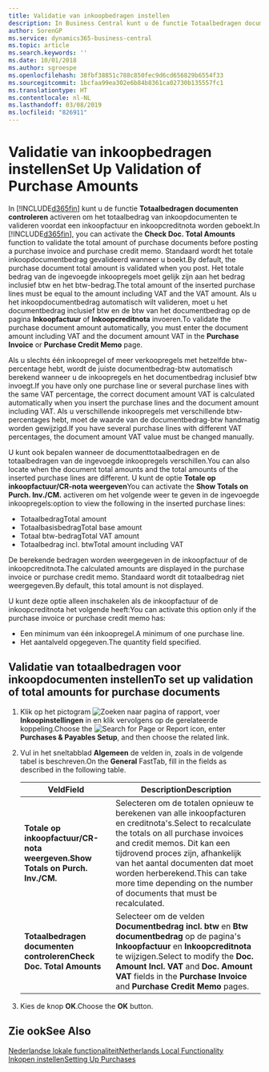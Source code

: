 ```yaml
---
title: Validatie van inkoopbedragen instellen
description: In Business Central kunt u de functie Totaalbedragen documenten controleren activeren om het totaalbedrag van inkoopdocumenten te valideren voordat een inkoopfactuur en inkoopcreditnota worden geboekt.
author: SorenGP
ms.service: dynamics365-business-central
ms.topic: article
ms.search.keywords: ''
ms.date: 10/01/2018
ms.author: sgroespe
ms.openlocfilehash: 38fbf38851c788c850fec9d6cd656829b6554f33
ms.sourcegitcommit: 1bcfaa99ea302e6b84b8361ca02730b135557fc1
ms.translationtype: HT
ms.contentlocale: nl-NL
ms.lasthandoff: 03/08/2019
ms.locfileid: "826911"
---
```

# <a name="set-up-validation-of-purchase-amounts"></a><span data-ttu-id="ec29f-103">Validatie van inkoopbedragen instellen</span><span class="sxs-lookup"><span data-stu-id="ec29f-103">Set Up Validation of Purchase Amounts</span></span>
<span data-ttu-id="ec29f-104">In [!INCLUDE[d365fin](../../includes/d365fin_md.md)] kunt u de functie **Totaalbedragen documenten controleren** activeren om het totaalbedrag van inkoopdocumenten te valideren voordat een inkoopfactuur en inkoopcreditnota worden geboekt.</span><span class="sxs-lookup"><span data-stu-id="ec29f-104">In [!INCLUDE[d365fin](../../includes/d365fin_md.md)], you can activate the **Check Doc. Total Amounts** function to validate the total amount of purchase documents before posting a purchase invoice and purchase credit memo.</span></span> <span data-ttu-id="ec29f-105">Standaard wordt het totale inkoopdocumentbedrag gevalideerd wanneer u boekt.</span><span class="sxs-lookup"><span data-stu-id="ec29f-105">By default, the purchase document total amount is validated when you post.</span></span> <span data-ttu-id="ec29f-106">Het totale bedrag van de ingevoegde inkoopregels moet gelijk zijn aan het bedrag inclusief btw en het btw-bedrag.</span><span class="sxs-lookup"><span data-stu-id="ec29f-106">The total amount of the inserted purchase lines must be equal to the amount including VAT and the VAT amount.</span></span> <span data-ttu-id="ec29f-107">Als u het inkoopdocumentbedrag automatisch wilt valideren, moet u het documentbedrag inclusief btw en de btw van het documentbedrag op de pagina **Inkoopfactuur** of **Inkoopcreditnota** invoeren.</span><span class="sxs-lookup"><span data-stu-id="ec29f-107">To validate the purchase document amount automatically, you must enter the document amount including VAT and the document amount VAT in the **Purchase Invoice** or **Purchase Credit Memo** page.</span></span>  

<span data-ttu-id="ec29f-108">Als u slechts één inkoopregel of meer verkoopregels met hetzelfde btw-percentage hebt, wordt de juiste documentbedrag-btw automatisch berekend wanneer u de inkoopregels en het documentbedrag inclusief btw invoegt.</span><span class="sxs-lookup"><span data-stu-id="ec29f-108">If you have only one purchase line or several purchase lines with the same VAT percentage, the correct document amount VAT is calculated automatically when you insert the purchase lines and the document amount including VAT.</span></span> <span data-ttu-id="ec29f-109">Als u verschillende inkoopregels met verschillende btw-percentages hebt, moet de waarde van de documentbedrag-btw handmatig worden gewijzigd.</span><span class="sxs-lookup"><span data-stu-id="ec29f-109">If you have several purchase lines with different VAT percentages, the document amount VAT value must be changed manually.</span></span>  

<span data-ttu-id="ec29f-110">U kunt ook bepalen wanneer de documenttotaalbedragen en de totaalbedragen van de ingevoegde inkoopregels verschillen.</span><span class="sxs-lookup"><span data-stu-id="ec29f-110">You can also locate when the document total amounts and the total amounts of the inserted purchase lines are different.</span></span> <span data-ttu-id="ec29f-111">U kunt de optie **Totale op inkoopfactuur/CR-nota weergeven**</span><span class="sxs-lookup"><span data-stu-id="ec29f-111">You can activate the **Show Totals on Purch. Inv./CM.**</span></span> <span data-ttu-id="ec29f-112">activeren om het volgende weer te geven in de ingevoegde inkoopregels:</span><span class="sxs-lookup"><span data-stu-id="ec29f-112">option to view the following in the inserted purchase lines:</span></span>  

- <span data-ttu-id="ec29f-113">Totaalbedrag</span><span class="sxs-lookup"><span data-stu-id="ec29f-113">Total amount</span></span>  
- <span data-ttu-id="ec29f-114">Totaalbasisbedrag</span><span class="sxs-lookup"><span data-stu-id="ec29f-114">Total base amount</span></span>  
- <span data-ttu-id="ec29f-115">Totaal btw-bedrag</span><span class="sxs-lookup"><span data-stu-id="ec29f-115">Total VAT amount</span></span>  
- <span data-ttu-id="ec29f-116">Totaalbedrag incl. btw</span><span class="sxs-lookup"><span data-stu-id="ec29f-116">Total amount including VAT</span></span>  

<span data-ttu-id="ec29f-117">De berekende bedragen worden weergegeven in de inkoopfactuur of de inkoopcreditnota.</span><span class="sxs-lookup"><span data-stu-id="ec29f-117">The calculated amounts are displayed in the purchase invoice or purchase credit memo.</span></span> <span data-ttu-id="ec29f-118">Standaard wordt dit totaalbedrag niet weergegeven.</span><span class="sxs-lookup"><span data-stu-id="ec29f-118">By default, this total amount is not displayed.</span></span>  

<span data-ttu-id="ec29f-119">U kunt deze optie alleen inschakelen als de inkoopfactuur of de inkoopcreditnota het volgende heeft:</span><span class="sxs-lookup"><span data-stu-id="ec29f-119">You can activate this option only if the purchase invoice or purchase credit memo has:</span></span>  

- <span data-ttu-id="ec29f-120">Een minimum van één inkoopregel.</span><span class="sxs-lookup"><span data-stu-id="ec29f-120">A minimum of one purchase line.</span></span>  
- <span data-ttu-id="ec29f-121">Het aantalveld opgegeven.</span><span class="sxs-lookup"><span data-stu-id="ec29f-121">The quantity field specified.</span></span>  

## <a name="to-set-up-validation-of-total-amounts-for-purchase-documents"></a><span data-ttu-id="ec29f-122">Validatie van totaalbedragen voor inkoopdocumenten instellen</span><span class="sxs-lookup"><span data-stu-id="ec29f-122">To set up validation of total amounts for purchase documents</span></span>  

1.  <span data-ttu-id="ec29f-123">Klik op het pictogram ![Zoeken naar pagina of rapport](../../media/ui-search/search_small.png "pictogram Zoeken naar pagina of rapport"), voer **Inkoopinstellingen** in en klik vervolgens op de gerelateerde koppeling.</span><span class="sxs-lookup"><span data-stu-id="ec29f-123">Choose the ![Search for Page or Report](../../media/ui-search/search_small.png "Search for Page or Report icon") icon, enter **Purchases & Payables Setup**, and then choose the related link.</span></span>  
2.  <span data-ttu-id="ec29f-124">Vul in het sneltabblad **Algemeen** de velden in, zoals in de volgende tabel is beschreven.</span><span class="sxs-lookup"><span data-stu-id="ec29f-124">On the **General** FastTab, fill in the fields as described in the following table.</span></span>  

    |<span data-ttu-id="ec29f-125">Veld</span><span class="sxs-lookup"><span data-stu-id="ec29f-125">Field</span></span>|<span data-ttu-id="ec29f-126">Description</span><span class="sxs-lookup"><span data-stu-id="ec29f-126">Description</span></span>|  
    |---------------------------------|---------------------------------------|  
    |<span data-ttu-id="ec29f-127">**Totale op inkoopfactuur/CR-nota weergeven.**</span><span class="sxs-lookup"><span data-stu-id="ec29f-127">**Show Totals on Purch. Inv./CM.**</span></span>|<span data-ttu-id="ec29f-128">Selecteren om de totalen opnieuw te berekenen van alle inkoopfacturen en creditnota's.</span><span class="sxs-lookup"><span data-stu-id="ec29f-128">Select to recalculate the totals on all purchase invoices and credit memos.</span></span> <span data-ttu-id="ec29f-129">Dit kan een tijdrovend proces zijn, afhankelijk van het aantal documenten dat moet worden herberekend.</span><span class="sxs-lookup"><span data-stu-id="ec29f-129">This can take more time depending on the number of documents that must be recalculated.</span></span>|  
    |<span data-ttu-id="ec29f-130">**Totaalbedragen documenten controleren**</span><span class="sxs-lookup"><span data-stu-id="ec29f-130">**Check Doc. Total Amounts**</span></span>|<span data-ttu-id="ec29f-131">Selecteer om de velden **Documentbedrag incl. btw** en **Btw documentbedrag** op de pagina's **Inkoopfactuur** en **Inkoopcreditnota** te wijzigen.</span><span class="sxs-lookup"><span data-stu-id="ec29f-131">Select to modify the **Doc. Amount Incl. VAT** and **Doc. Amount VAT** fields in the **Purchase Invoice** and **Purchase Credit Memo** pages.</span></span>|  

3.  <span data-ttu-id="ec29f-132">Kies de knop **OK**.</span><span class="sxs-lookup"><span data-stu-id="ec29f-132">Choose the **OK** button.</span></span>  

## <a name="see-also"></a><span data-ttu-id="ec29f-133">Zie ook</span><span class="sxs-lookup"><span data-stu-id="ec29f-133">See Also</span></span>  
[<span data-ttu-id="ec29f-134">Nederlandse lokale functionaliteit</span><span class="sxs-lookup"><span data-stu-id="ec29f-134">Netherlands Local Functionality</span></span>](netherlands-local-functionality.md)  
[<span data-ttu-id="ec29f-135">Inkopen instellen</span><span class="sxs-lookup"><span data-stu-id="ec29f-135">Setting Up Purchases</span></span>](../../sales-how-work-standard-lines.md)
